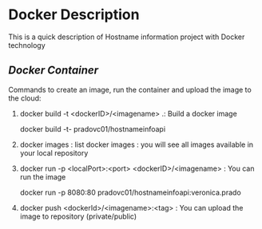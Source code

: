 # Docker Description
This is a quick description of Hostname information project with Docker technology

## _Docker Container_

Commands to create an image, run the container and upload the image to the cloud:
1. docker build -t \<dockerID\>/\<imagename\> .: Build a docker image <br>

     docker build -t- pradovc01/hostnameinfoapi
2. docker images : list docker images : you will see all images available in your local repository
3. docker run -p \<localPort\>:\<port\> \<dockerID\>/\<imagename\> : You can run the image

    docker run -p 8080:80 pradovc01/hostnameinfoapi:veronica.prado
4. docker push \<dockerId\>/\<imagename\>:\<tag\> :  You can upload the image to repository (private/public)